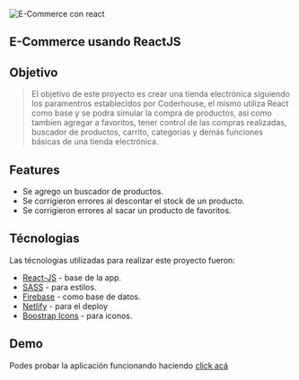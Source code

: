![E-Commerce con react](https://raw.githack.com/Agustin-Delgado/r-commerce/master/src/img/logoWhite.png)

## E-Commerce usando ReactJS 

## Objetivo
>El objetivo de este proyecto es crear una tienda electrónica siguiendo los paramentros establecidos por Coderhouse, el mismo utiliza React como base y se podra simular la compra de productos, asi como tambien agregar a favoritos, tener control de las compras realizadas, buscador de productos, carrito, categorias y demás funciones básicas de una tienda electrónica.

## Features
- Se agrego un buscador de productos.
- Se corrigieron errores al descontar el stock de un producto.
- Se corrigieron errores al sacar un producto de favoritos.

## Técnologias

Las técnologias utilizadas para realizar este proyecto fueron:

- [React-JS](https://es.reactjs.org/) - base de la app.
- [SASS](https://sass-lang.com/) - para estilos.
- [Firebase](https://firebase.google.com/) - como base de datos.
- [Netlify](https://www.netlify.com/) - para el deploy
- [Boostrap Icons](https://icons.getbootstrap.com/) - para iconos.

## Demo

Podes probar la aplicación funcionando haciendo [click acá](https://objective-hawking-39b239.netlify.app/)
